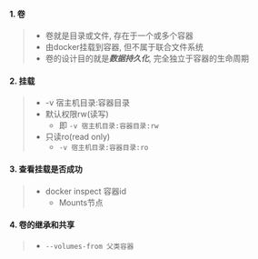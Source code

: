 #### 1. 卷

> - 卷就是目录或文件, 存在于一个或多个容器
> - 由docker挂载到容器, 但不属于联合文件系统
> - 卷的设计目的就是***数据持久化***, 完全独立于容器的生命周期

#### 2. 挂载

> - -v 宿主机目录:容器目录
> - 默认权限rw(读写)
>   - 即 `-v 宿主机目录:容器目录:rw`
> - 只读ro(read only)
>   - `-v 宿主机目录:容器目录:ro`

#### 3. 查看挂载是否成功

> - docker inspect 容器id
>   - Mounts节点

#### 4. 卷的继承和共享

> - `--volumes-from 父类容器`
